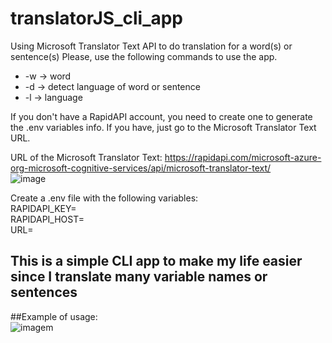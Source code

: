 # translatorJS_cli_app
Using Microsoft Translator Text API to do translation for a word(s) or sentence(s)
Please, use the following commands to use the app. 
- -w -> word
- -d -> detect language of word or sentence
- -l -> language

If you don't have a RapidAPI account, you need to create one to generate the .env variables info.
If you have, just go to the Microsoft Translator Text URL.

URL of the Microsoft Translator Text:
https://rapidapi.com/microsoft-azure-org-microsoft-cognitive-services/api/microsoft-translator-text/
<br>
![image](https://user-images.githubusercontent.com/48599344/140662618-f67a71fa-2720-4adf-a340-a661f6ccde11.png)

Create a .env file with the following variables:
<br>RAPIDAPI_KEY=<Rapidapi key>
<br>RAPIDAPI_HOST=<Rapidapi host value>
<br>URL=<URL of the Microsoft API>
  
## This is a simple CLI app to make my life easier since I translate many variable names or sentences

##Example of usage:
  <br>
  ![imagem](https://user-images.githubusercontent.com/48599344/141295805-12963d3c-024a-4461-918a-0a54a67e5e22.png)

